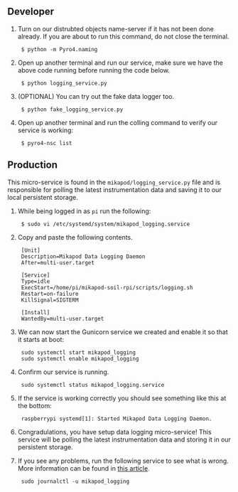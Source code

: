 ## Developer

1. Turn on our distrubted objects name-server if it has not been done already. If you are about to run this command, do not close the terminal.

        $ python -m Pyro4.naming

2. Open up another terminal and run our service, make sure we have the above code running before running the code below.

        $ python logging_service.py

3. (OPTIONAL) You can try out the fake data logger too.

        $ python fake_logging_service.py

4. Open up another terminal and run the colling command to verify our service is working:

        $ pyro4-nsc list


## Production
This micro-service is found in the ``mikapod/logging_service.py`` file and is responsible for polling the latest instrumentation data and saving it to our local persistent storage.

1. While being logged in as ``pi`` run the following:

        $ sudo vi /etc/systemd/system/mikapod_logging.service

2. Copy and paste the following contents.

        [Unit]
        Description=Mikapod Data Logging Daemon
        After=multi-user.target

        [Service]
        Type=idle
        ExecStart=/home/pi/mikapod-soil-rpi/scripts/logging.sh
        Restart=on-failure
        KillSignal=SIGTERM

        [Install]
        WantedBy=multi-user.target

3. We can now start the Gunicorn service we created and enable it so that it starts at boot:

        sudo systemctl start mikapod_logging
        sudo systemctl enable mikapod_logging

4. Confirm our service is running.

        sudo systemctl status mikapod_logging.service

5. If the service is working correctly you should see something like this at the bottom:

        raspberrypi systemd[1]: Started Mikapod Data Logging Daemon.

6. Congradulations, you have setup data logging micro-service! This service will be polling the latest instrumentation data and storing it in our persistent storage.

7. If you see any problems, run the following service to see what is wrong. More information can be found in [this article](https://unix.stackexchange.com/a/225407).

        sudo journalctl -u mikapod_logging
